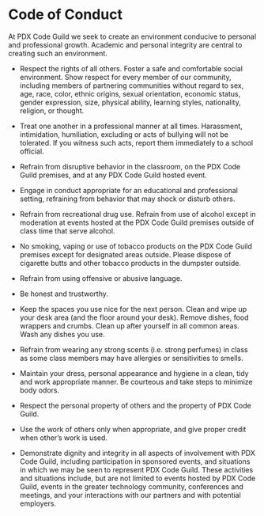 # Code of Conduct

At PDX Code Guild we seek to create an environment conducive to personal and professional growth. Academic and personal integrity are central to creating such an environment.

- Respect the rights of all others. Foster a safe and comfortable social environment. Show respect for every member of our community, including members of partnering communities without regard to sex, age, race, color, ethnic origins, sexual orientation, economic status, gender expression, size, physical ability, learning styles, nationality, religion, or thought.

- Treat one another in a professional manner at all times. Harassment, intimidation, humiliation, excluding or acts of bullying will not be tolerated. If you witness such acts, report them immediately to a school official.

- Refrain from disruptive behavior in the classroom, on the PDX Code Guild premises, and at any PDX Code Guild hosted event.

- Engage in conduct appropriate for an educational and professional setting, refraining from behavior that may shock or disturb others.

- Refrain from recreational drug use. Refrain from use of alcohol except in moderation at events hosted at the PDX Code Guild premises outside of class time that serve alcohol.

- No smoking, vaping or use of tobacco products on the PDX Code Guild premises except for designated areas outside. Please dispose of cigarette butts and other tobacco products in the dumpster outside.

- Refrain from using offensive or abusive language.

- Be honest and trustworthy.

- Keep the spaces you use nice for the next person. Clean and wipe up your desk area (and the floor around your desk). Remove dishes, food wrappers and crumbs. Clean up after yourself in all common areas. Wash any dishes you use.

- Refrain from wearing any strong scents (i.e. strong perfumes) in class as some class members may have allergies or sensitivities to smells.

- Maintain your dress, personal appearance and hygiene in a clean, tidy and work appropriate manner. Be courteous and take steps to minimize body odors.

- Respect the personal property of others and the property of PDX Code Guild.

- Use the work of others only when appropriate, and give proper credit when other’s work is used.

- Demonstrate dignity and integrity in all aspects of involvement with PDX Code Guild, including participation in sponsored events, and situations in which we may be seen to represent PDX Code Guild. These activities and situations include, but are not limited to events hosted by PDX Code Guild, events in the greater technology community, conferences and meetings, and your interactions with our partners and with potential employers.